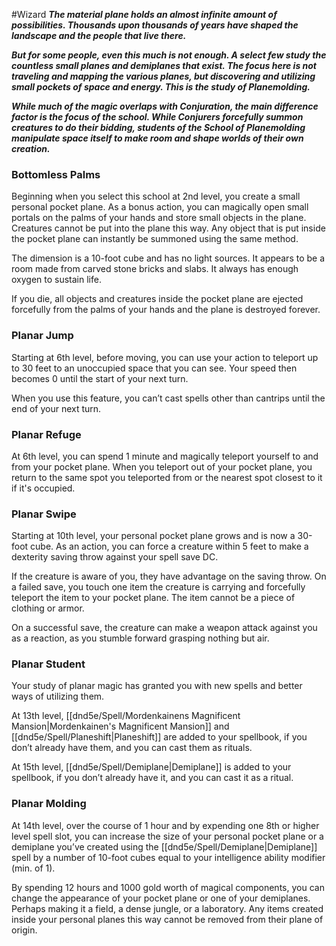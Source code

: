 #Wizard
***The material plane holds an almost infinite amount of possibilities. Thousands upon thousands of years have shaped the landscape and the people that live there.***

***But for some people, even this much is not enough.
A select few study the countless small planes and demiplanes that exist. The focus here is not traveling and mapping the various planes, but discovering and utilizing small pockets of space and energy. This is the study of Planemolding.***

***While much of the magic overlaps with Conjuration, the main difference factor is the focus of the school. While Conjurers forcefully summon creatures to do their bidding, students of the School of Planemolding manipulate space itself to make room and shape worlds of their own creation.***

### Bottomless Palms
Beginning when you select this school at 2nd level, you create a small personal pocket plane. As a bonus action, you can magically open small portals on the palms of your hands and store small objects in the plane. Creatures cannot be put into the plane this way.  Any object that is put inside the pocket plane can instantly be summoned using the same method.

The dimension is a 10-foot cube and has no light sources. It appears to be a room made from carved stone bricks and slabs. It always has enough oxygen to sustain life.

If you die, all objects and creatures inside the pocket plane are ejected forcefully from the palms of your hands and the plane is destroyed forever.

### Planar Jump
Starting at 6th level, before moving, you can use your action to teleport up to 30 feet to an unoccupied space that you can see. Your speed then becomes 0 until the start of your next turn.

When you use this feature, you can’t cast spells other than cantrips until the end of your next turn.

### Planar Refuge
At 6th level, you can spend 1 minute and magically teleport yourself to and from your pocket plane. When you teleport out of your pocket plane, you return to the same spot you teleported from or the nearest spot closest to it if it's occupied.

### Planar Swipe
Starting at 10th level, your personal pocket plane grows and is now a 30-foot cube.
As an action, you can force a creature within 5 feet to make a dexterity saving throw against your spell save DC.

If the creature is aware of you, they have advantage on the saving throw.
On a failed save, you touch one item the creature is carrying and forcefully teleport the item to your pocket plane. The item cannot be a piece of clothing or armor.

On a successful save, the creature can make a weapon attack against you as a reaction, as you stumble forward grasping nothing but air.

### Planar Student
Your study of planar magic has granted you with new spells and better ways of utilizing them.

At 13th level, [[dnd5e/Spell/Mordenkainens Magnificent Mansion\|Mordenkainen's Magnificent Mansion]] and [[dnd5e/Spell/Planeshift\|Planeshift]] are added to your spellbook, if you don’t already have them, and you can cast them as rituals.

At 15th level, [[dnd5e/Spell/Demiplane\|Demiplane]] is added to your spellbook, if you don’t already have it, and you can cast it as a ritual.

### Planar Molding
At 14th level, over the course of 1 hour and by expending one 8th or higher level spell slot, you can increase the size of your personal pocket plane or a demiplane you’ve created using the [[dnd5e/Spell/Demiplane\|Demiplane]] spell by a number of 10-foot cubes equal to your intelligence ability modifier (min. of 1).

By spending 12 hours and 1000 gold worth of magical components, you can change the appearance of your pocket plane or one of your demiplanes. Perhaps making it a field, a dense jungle, or a laboratory. Any items created inside your personal planes this way cannot be removed from their plane of origin.